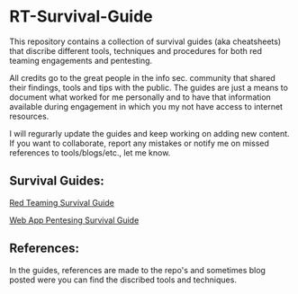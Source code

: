 # RT-Survival-Guide
This repository contains a collection of survival guides (aka cheatsheets) that discribe different tools, techniques and procedures for both red teaming engagements and pentesting. 

All credits go to the great people in the info sec. community that shared their findings, tools and tips with the public. The guides are just a means to document what worked for me personally and to have that information available during engagement in which you my not have access to internet resources. 

I will regurarly update the guides and keep working on adding new content. If you want to collaborate, report any mistakes or notify me on missed references to tools/blogs/etc., let me know. 

## Survival Guides:
[Red Teaming Survival Guide](guides/RTSG.pdf)

[Web App Pentesing Survival Guide](guides/WAPSG.pdf)

## References:
In the guides, references are made to the repo's and sometimes blog posted were you can find the discribed tools and techniques. 
